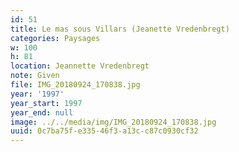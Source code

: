```yaml
---
id: 51
title: Le mas sous Villars (Jeanette Vredenbregt)
categories: Paysages
w: 100
h: 81
location: Jeannette Vredenbregt
note: Given
file: IMG_20180924_170838.jpg
year: '1997'
year_start: 1997
year_end: null
image: ../../media/img/IMG_20180924_170838.jpg
uuid: 0c7ba75f-e335-46f3-a13c-c87c0930cf32
---
```


